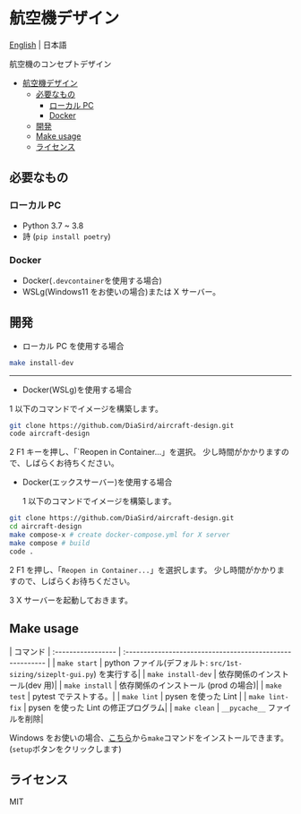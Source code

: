 # 航空機デザイン

[English](../../../README.md) | 日本語

航空機のコンセプトデザイン

- [航空機デザイン](#航空機デザイン)
  - [必要なもの](#必要なもの)
    - [ローカル PC](#ローカル-pc)
    - [Docker](#docker)
  - [開発](#開発)
  - [Make usage](#make-usage)
  - [ライセンス](#ライセンス)

## 必要なもの

### ローカル PC

- Python 3.7 ~ 3.8
- 詩 (`pip install poetry`)

### Docker

- Docker(`.devcontainer`を使用する場合)
- WSLg(Windows11 をお使いの場合)または X サーバー。

## 開発

- ローカル PC を使用する場合

```bash
make install-dev
```

---

- Docker(WSLg)を使用する場合

1 以下のコマンドでイメージを構築します。

```bash
git clone https://github.com/DiaSird/aircraft-design.git
code aircraft-design
```

2 F1 キーを押し、「`Reopen in Container...」を選択。
少し時間がかかりますので、しばらくお待ちください。

- Docker(エックスサーバー)を使用する場合

  1 以下のコマンドでイメージを構築します。

```bash
git clone https://github.com/DiaSird/aircraft-design.git
cd aircraft-design
make compose-x # create docker-compose.yml for X server
make compose # build
code .
```

2 F1 を押し、「`Reopen in Container...`」を選択します。
少し時間がかかりますので、しばらくお待ちください。

3 X サーバーを起動しておきます。

## Make usage

| コマンド
| :----------------- | :-------------------------------------------------------- |
| `make start` | python ファイル(デフォルト: `src/1st-sizing/sizeplt-gui.py`) を実行する|
| `make install-dev` | 依存関係のインストール(dev 用)|
| `make install` | 依存関係のインストール (prod の場合)|
| `make test` | pytest でテストする。|
| `make lint` | pysen を使った Lint |
| `make lint-fix` | pysen を使った Lint の修正プログラム|
| `make clean` | `__pycache__` ファイルを削除|

Windows をお使いの場合、[こちら](http://gnuwin32.sourceforge.net/packages/make.htm)から`make`コマンドをインストールできます。(`setup`ボタンをクリックします)

## ライセンス

MIT
